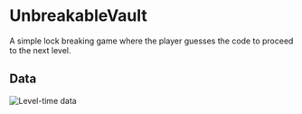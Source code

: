 # UnbreakableVault
A simple lock breaking game where the player guesses the code to proceed to the next level.

## Data
![Level-time data](https://apaulture.com/leveltimedata.png)
